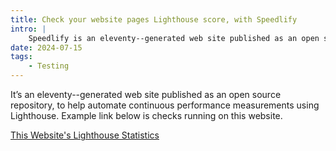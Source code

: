 ```yaml
---
title: Check your website pages Lighthouse score, with Speedlify
intro: |
    Speedlify is an eleventy--generated web site published as an open source repository, to help automate continuous performance measurements using Lighthouse.
date: 2024-07-15
tags:
    - Testing
---
```


It’s an eleventy--generated web site published as an open source repository, to help automate continuous performance measurements using Lighthouse. Example link below is checks running on this website.

[This Website's Lighthouse Statistics](https://elegant-biscotti-25e1e9.netlify.app/sample/)

